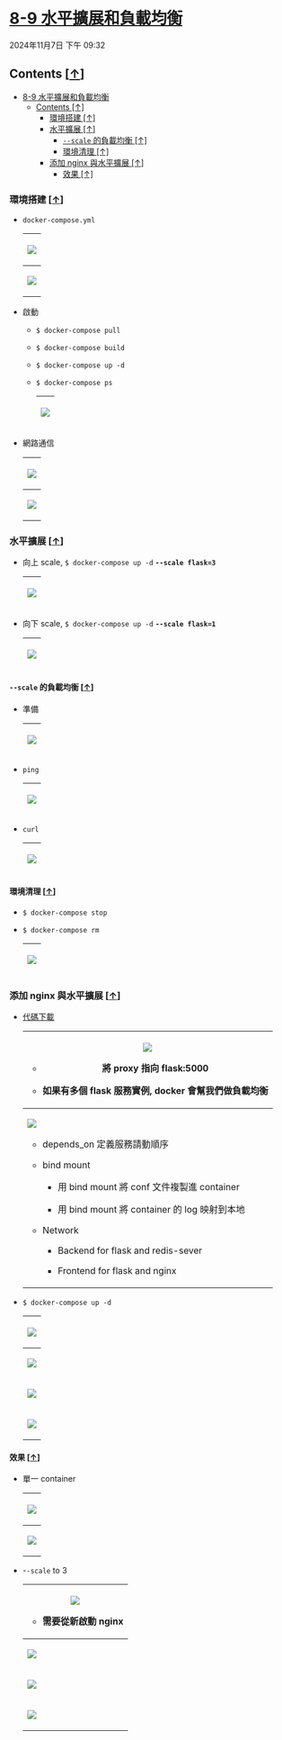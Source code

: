 # [8-9 水平擴展和負載均衡](https://dockertips.readthedocs.io/en/latest/docker-compose/compose-scale.html)

2024年11月7日
下午 09:32

## Contents [[↑](#8-9-水平擴展和負載均衡)]

- [8-9 水平擴展和負載均衡](#8-9-水平擴展和負載均衡)
  - [Contents \[↑\]](#contents-)
    - [環境搭建 \[↑\]](#環境搭建-)
    - [水平擴展 \[↑\]](#水平擴展-)
      - [`--scale` 的負載均衡 \[↑\]](#--scale-的負載均衡-)
      - [環境清理 \[↑\]](#環境清理-)
    - [添加 nginx 與水平擴展 \[↑\]](#添加-nginx-與水平擴展-)
      - [效果 \[↑\]](#效果-)

### 環境搭建 [[↑](#8-9-水平擴展和負載均衡)]

- `docker-compose.yml`

  <table>
    <colgroup>
      <col style="width: 100%" />
    </colgroup>
    <thead>
      <tr class="header">
        <th>
          <p><img src="assets/008_8-9_水平擴展和負載均衡_000.png" /></p>
        </th>
      </tr>
    </thead>
    <tbody>
      <tr class="odd">
        <td>
          <p><img src="assets/008_8-9_水平擴展和負載均衡_001.png" /></p>
        </td>
      </tr>
    </tbody>
  </table>

- 啟動
  - `$ docker-compose pull`
  - `$ docker-compose build`
  - `$ docker-compose up -d`
  - `$ docker-compose ps`

    <table>
      <colgroup>
        <col style="width: 100%" />
      </colgroup>
      <thead>
        <tr class="header">
          <th>
            <p><img src="assets/008_8-9_水平擴展和負載均衡_002.png" /></p>
          </th>
        </tr>
      </thead>
      <tbody>
      </tbody>
    </table>

- 網路通信

  <table>
    <colgroup>
      <col style="width: 100%" />
    </colgroup>
    <thead>
      <tr class="header">
        <th>
          <p><img src="assets/008_8-9_水平擴展和負載均衡_003.png" /></p>
        </th>
      </tr>
    </thead>
    <tbody>
      <tr class="odd">
        <td>
          <p><img src="assets/008_8-9_水平擴展和負載均衡_004.png" /></p>
        </td>
      </tr>
    </tbody>
  </table>

### 水平擴展 [[↑](#8-9-水平擴展和負載均衡)]

- 向上 scale, `$ docker-compose up -d` **`--scale flask=3`**

  <table>
    <colgroup>
      <col style="width: 100%" />
    </colgroup>
    <thead>
      <tr class="header">
        <th>
          <p><img src="assets/008_8-9_水平擴展和負載均衡_005.png" /></p>
        </th>
      </tr>
    </thead>
    <tbody>
    </tbody>
  </table>

- 向下 scale, `$ docker-compose up -d` **`--scale flask=1`**

  <table>
    <colgroup>
      <col style="width: 100%" />
    </colgroup>
    <thead>
      <tr class="header">
        <th>
          <p><img src="assets/008_8-9_水平擴展和負載均衡_006.png" /></p>
        </th>
      </tr>
    </thead>
    <tbody>
    </tbody>
  </table>

#### `--scale` 的負載均衡 [[↑](#8-9-水平擴展和負載均衡)]

- 準備

  <table>
    <colgroup>
      <col style="width: 100%" />
    </colgroup>
    <thead>
      <tr class="header">
        <th>
          <p><img src="assets/008_8-9_水平擴展和負載均衡_007.png" /></p>
        </th>
      </tr>
    </thead>
    <tbody>
    </tbody>
  </table>

- `ping`

  <table>
    <colgroup>
      <col style="width: 100%" />
    </colgroup>
    <thead>
      <tr class="header">
        <th>
          <p><img src="assets/008_8-9_水平擴展和負載均衡_008.png" /></p>
        </th>
      </tr>
    </thead>
    <tbody>
    </tbody>
  </table>

- `curl`

  <table>
    <colgroup>
      <col style="width: 100%" />
    </colgroup>
    <thead>
      <tr class="header">
        <th>
          <p><img src="assets/008_8-9_水平擴展和負載均衡_009.png" /></p>
        </th>
      </tr>
    </thead>
    <tbody>
    </tbody>
  </table>

#### 環境清理 [[↑](#8-9-水平擴展和負載均衡)]

- `$ docker-compose stop`
- `$ docker-compose rm`

  <table>
    <colgroup>
      <col style="width: 100%" />
    </colgroup>
    <thead>
      <tr class="header">
        <th>
          <p><img src="assets/008_8-9_水平擴展和負載均衡_010.png" /></p>
        </th>
      </tr>
    </thead>
    <tbody>
    </tbody>
  </table>

### 添加 nginx 與水平擴展 [[↑](#8-9-水平擴展和負載均衡)]

- [代碼下載](https://dockertips.readthedocs.io/en/latest/docker-compose/compose-scale.html#nginx)

  <table>
    <colgroup>
      <col style="width: 100%" />
    </colgroup>
    <thead>
      <tr class="header">
        <th>
          <p><img src="assets/008_8-9_水平擴展和負載均衡_011.png" /></p>
          <ul class="incremental">
            <li>
              <p>將 proxy 指向 flask:5000</p>
            </li>
            <li>
              <p>如果有多個 flask 服務實例, docker 會幫我們做負載均衡</p>
            </li>
          </ul>
        </th>
      </tr>
    </thead>
    <tbody>
      <tr class="odd">
        <td>
          <p><img src="assets/008_8-9_水平擴展和負載均衡_012.png" /></p>
          <ul class="incremental">
            <li>
              <p>depends_on 定義服務請動順序</p>
            </li>
            <li>
              <p>bind mount</p>
              <ul class="incremental">
                <li>
                  <p>用 bind mount 將 conf 文件複製進 container</p>
                </li>
                <li>
                  <p>用 bind mount 將 container 的 log 映射到本地</p>
                </li>
              </ul>
            </li>
            <li>
              <p>Network</p>
              <ul class="incremental">
                <li>
                  <p>Backend for flask and redis-sever</p>
                </li>
                <li>
                  <p>Frontend for flask and nginx</p>
                </li>
              </ul>
            </li>
          </ul>
        </td>
      </tr>
    </tbody>
  </table>

- `$ docker-compose up -d`

  <table>
    <colgroup>
      <col style="width: 100%" />
    </colgroup>
    <thead>
      <tr class="header">
        <th>
          <p><img src="assets/008_8-9_水平擴展和負載均衡_013.png" /></p>
        </th>
      </tr>
    </thead>
    <tbody>
      <tr class="odd">
        <td>
          <p><img src="assets/008_8-9_水平擴展和負載均衡_014.png" /></p>
        </td>
      </tr>
      <tr class="even">
        <td>
          <p><img src="assets/008_8-9_水平擴展和負載均衡_015.png" /></p>
        </td>
      </tr>
      <tr class="odd">
        <td>
          <p><img src="assets/008_8-9_水平擴展和負載均衡_016.png" /></p>
        </td>
      </tr>
    </tbody>
  </table>

#### 效果 [[↑](#8-9-水平擴展和負載均衡)]

- 單一 container

  <table>
    <colgroup>
      <col style="width: 100%" />
    </colgroup>
    <thead>
      <tr class="header">
        <th>
          <p><img src="assets/008_8-9_水平擴展和負載均衡_017.png" /></p>
        </th>
      </tr>
    </thead>
    <tbody>
      <tr class="odd">
        <td>
          <p><img src="assets/008_8-9_水平擴展和負載均衡_018.png" /></p>
        </td>
      </tr>
    </tbody>
  </table>

- -`-scale` to 3

  <table>
    <colgroup>
      <col style="width: 100%" />
    </colgroup>
    <thead>
      <tr class="header">
        <th>
          <p><img src="assets/008_8-9_水平擴展和負載均衡_019.png" /></p>
          <ul class="incremental">
            <li>
              <p>需要從新啟動 nginx</p>
            </li>
          </ul>
        </th>
      </tr>
    </thead>
    <tbody>
      <tr class="odd">
        <td>
          <p><img src="assets/008_8-9_水平擴展和負載均衡_020.png" /></p>
        </td>
      </tr>
      <tr class="even">
        <td>
          <p><img src="assets/008_8-9_水平擴展和負載均衡_021.png" /></p>
        </td>
      </tr>
      <tr class="odd">
        <td>
          <p><img src="assets/008_8-9_水平擴展和負載均衡_022.png" /></p>
        </td>
      </tr>
    </tbody>
  </table>
